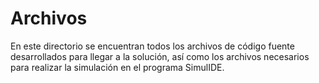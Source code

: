 # Archivos
En este directorio se encuentran todos los archivos de código fuente desarrollados para llegar a la solución, así como los archivos necesarios para realizar la simulación en el programa SimulIDE.
